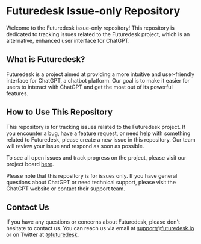 
# Futuredesk Issue-only Repository

Welcome to the Futuredesk issue-only repository! This repository is dedicated to tracking issues related to the Futuredesk project, which is an alternative, enhanced user interface for ChatGPT.

## What is Futuredesk?

Futuredesk is a project aimed at providing a more intuitive and user-friendly interface for ChatGPT, a chatbot platform. Our goal is to make it easier for users to interact with ChatGPT and get the most out of its powerful features.

## How to Use This Repository

This repository is for tracking issues related to the Futuredesk project. If you encounter a bug, have a feature request, or need help with something related to Futuredesk, please create a new issue in this repository. Our team will review your issue and respond as soon as possible.

To see all open issues and track progress on the project, please visit our project board  [here](https://github.com/users/juztim/projects/4).

Please note that this repository is for issues only. If you have general questions about ChatGPT or need technical support, please visit the ChatGPT website or contact their support team.

## Contact Us

If you have any questions or concerns about Futuredesk, please don't hesitate to contact us. You can reach us via email at support@futuredesk.io or on Twitter at [@futuredesk](https://twitter.com/Futuredesk_io).
